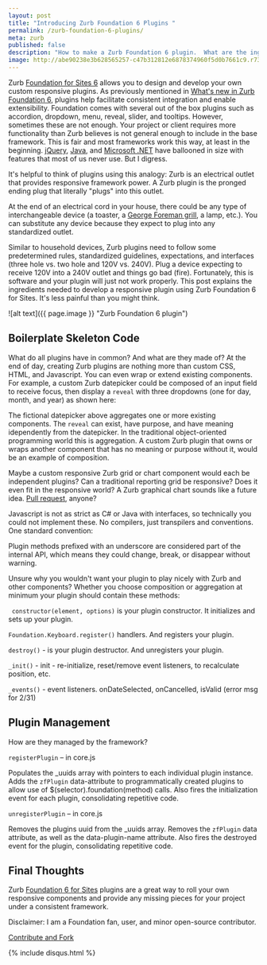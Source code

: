 ```yaml
---
layout: post
title: "Introducing Zurb Foundation 6 Plugins "
permalink: /zurb-foundation-6-plugins/
meta: zurb
published: false
description: "How to make a Zurb Foundation 6 plugin.  What are the ingredients?  Boilerplate javascript code functions."
image: http://abe90238e3b628565257-c47b312812e6878374960f5d0b7661c9.r73.cf1.rackcdn.com/zurb-plugin.jpg
---
```

Zurb [Foundation for Sites 6](http://foundation.zurb.com/sites/docs/) allows you to design and develop your own custom responsive plugins.  As previously mentioned in [What's new in Zurb Foundation 6](/zurb-foundation-6-whats-new/), plugins help facilitate consistent integration and enable extensibility.  Foundation comes with several out of the box plugins such as accordion, dropdown, menu, reveal, slider, and tooltips.  However, sometimes these are not enough.  Your project or client requires more functionality than Zurb believes is not general enough to include in the base framework.  This is fair and most frameworks work this way, at least in the beginning.  [jQuery](http://jquery.com/), [Java](http://www.java.com/), and [Microsoft .NET](https://www.microsoft.com/net/) have ballooned in size with features that most of us never use.  But I digress. 

It's helpful to think of plugins using this analogy: Zurb is an electrical outlet that provides responsive framework power.  A Zurb plugin is the pronged ending plug that literally "plugs" into this outlet.

At the end of an electrical cord in your house, there could be any type of interchangeable device (a toaster, a [George Foreman grill](http://amzn.to/1SOK0bY), a lamp, etc.).  You can substitute any device because they expect to plug into any standardized outlet.

Similar to household devices, Zurb plugins need to follow some predetermined rules, standardized guidelines, expectations, and interfaces (three hole vs. two hole and 120V vs. 240V).  Plug a device expecting to receive 120V into a 240V outlet and things go bad (fire).  Fortunately, this is software and your plugin will just not work properly.  This post explains the ingredients needed to develop a responsive plugin using Zurb Foundation 6 for Sites. It's less painful than you might think.

![alt text]({{ page.image }} "Zurb Foundation 6 plugin")

## Boilerplate Skeleton Code

What do all plugins have in common?  And what are they made of?  At the end of day, creating Zurb plugins are nothing more than custom CSS, HTML, and Javascript.  You can even wrap or extend existing components.  For example, a custom Zurb datepicker could be composed of an input field to receive focus, then display a `reveal` with three dropdowns (one for day, month, and year) as shown here:

<script src="https://gist.github.com/dragthor/0cea3539e5eca54dc0f9fca0b82f5f48.js"></script>

The fictional datepicker above aggregates one or more existing components.  The `reveal` can exist, have purpose, and have meaning idependently from the datepicker.  In the traditional object-oriented programming world this is aggregation.  A custom Zurb plugin that owns or wraps another component that has no meaning or purpose without it, would be an example of composition. 

Maybe a custom responsive Zurb grid or chart component would each be independent plugins?  Can a traditional reporting grid be responsive?  Does it even fit in the responsive world?  A Zurb graphical chart sounds like a future idea. [Pull request](https://github.com/zurb/foundation-sites/pulls), anyone? 

Javascript is not as strict as C# or Java with interfaces, so technically you could not implement these. No compilers, just transpilers and conventions.  One standard convention:  

Plugin methods prefixed with an underscore are considered part of the internal API, which means they could change, break, or disappear without warning. 

Unsure why you wouldn't want your plugin to play nicely with Zurb and other components?  Whether you choose composition or aggregation at minimum your plugin should contain these methods:  

` constructor(element, options)` is your plugin constructor.  It initializes and sets up your plugin.  

`Foundation.Keyboard.register()` handlers.  And registers your plugin. 

`destroy()` - is your plugin destructor.  And unregisters your plugin. 

`_init()` -  init - re-initialize, reset/remove event listeners, to recalculate position, etc.   

`_events()` - event listeners. onDateSelected, onCancelled, isValid (error msg for 2/31) 

## Plugin Management 

How are they managed by the framework? 

`registerPlugin` – in core.js 

Populates the _uuids array with pointers to each individual plugin instance. 
Adds the `zfPlugin` data-attribute to programmatically created plugins to allow use of $(selector).foundation(method) calls.  Also fires the initialization event for each plugin, consolidating repetitive code. 

`unregisterPlugin` – in core.js 

Removes the plugins uuid from the _uuids array. 
Removes the `zfPlugin` data attribute, as well as the data-plugin-name attribute. 
Also fires the destroyed event for the plugin, consolidating repetitive code. 

<script src="https://gist.github.com/dragthor/8ca90a0cd019c1fcb3f45eec7f893904.js"></script> 

## Final Thoughts

Zurb [Foundation 6 for Sites](http://foundation.zurb.com/sites/docs/) plugins are a great way to roll your own responsive components and provide any missing pieces for your project under a consistent framework.

Disclaimer: I am a Foundation fan, user, and minor open-source contributor.

<span class="fi-page-edit size-21"></span> <a href="{{ site.post_source_root }}2016-04-20-zurb-foundation-6-plugins.markdown" target="_blank">Contribute and Fork</a>

{% include disqus.html %}
